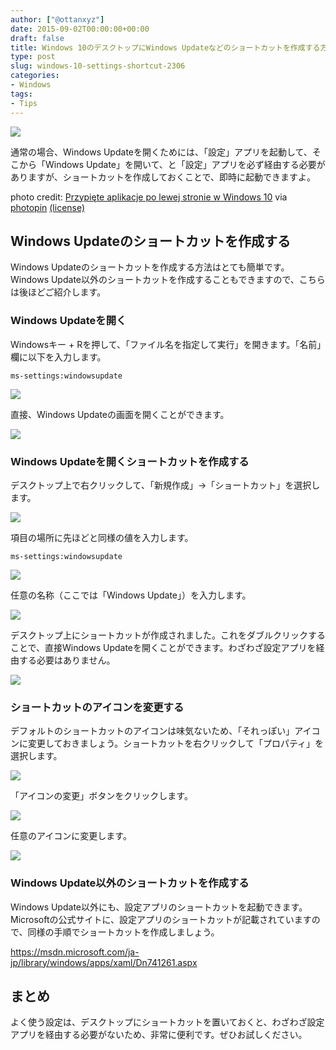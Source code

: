 ```yaml
---
author: ["@ottanxyz"]
date: 2015-09-02T00:00:00+00:00
draft: false
title: Windows 10のデスクトップにWindows Updateなどのショートカットを作成する方法
type: post
slug: windows-10-settings-shortcut-2306
categories:
- Windows
tags:
- Tips
---
```


![](/uploads/2015/09/150902-55e674bd9571a.jpg)






通常の場合、Windows Updateを開くためには、「設定」アプリを起動して、そこから「Windows Update」を開いて、と「設定」アプリを必ず経由する必要がありますが、ショートカットを作成しておくことで、即時に起動できますよ。





photo credit: [Przypięte aplikacje po lewej stronie w Windows 10](http://www.flickr.com/photos/126940499@N05/15458197175) via [photopin](http://photopin.com) [(license)](https://creativecommons.org/licenses/by-nd/2.0/)





## Windows Updateのショートカットを作成する





Windows Updateのショートカットを作成する方法はとても簡単です。Windows Update以外のショートカットを作成することもできますので、こちらは後ほどご紹介します。





### Windows Updateを開く





Windowsキー + Rを押して、「ファイル名を指定して実行」を開きます。「名前」欄に以下を入力します。




    
    ms-settings:windowsupdate





![](/uploads/2015/09/150902-55e674bece54e.png)






直接、Windows Updateの画面を開くことができます。





![](/uploads/2015/09/150902-55e674c01a286.png)






### Windows Updateを開くショートカットを作成する





デスクトップ上で右クリックして、「新規作成」→「ショートカット」を選択します。





![](/uploads/2015/09/150902-55e674c1b9587.png)






項目の場所に先ほどと同様の値を入力します。




    
    ms-settings:windowsupdate





![](/uploads/2015/09/150902-55e674c351d5a.png)






任意の名称（ここでは「Windows Update」）を入力します。





![](/uploads/2015/09/150902-55e674c4c3da5.png)






デスクトップ上にショートカットが作成されました。これをダブルクリックすることで、直接Windows Updateを開くことができます。わざわざ設定アプリを経由する必要はありません。





![](/uploads/2015/09/150902-55e674c651d76.png)






### ショートカットのアイコンを変更する





デフォルトのショートカットのアイコンは味気ないため、「それっぽい」アイコンに変更しておきましょう。ショートカットを右クリックして「プロパティ」を選択します。





![](/uploads/2015/09/150902-55e674c79e439.png)






「アイコンの変更」ボタンをクリックします。





![](/uploads/2015/09/150902-55e674c9aedef.png)






任意のアイコンに変更します。





![](/uploads/2015/09/150902-55e674caec27a.png)






### Windows Update以外のショートカットを作成する





Windows Update以外にも、設定アプリのショートカットを起動できます。Microsoftの公式サイトに、設定アプリのショートカットが記載されていますので、同様の手順でショートカットを作成しましょう。



https://msdn.microsoft.com/ja-jp/library/windows/apps/xaml/Dn741261.aspx



## まとめ





よく使う設定は、デスクトップにショートカットを置いておくと、わざわざ設定アプリを経由する必要がないため、非常に便利です。ぜひお試しください。
